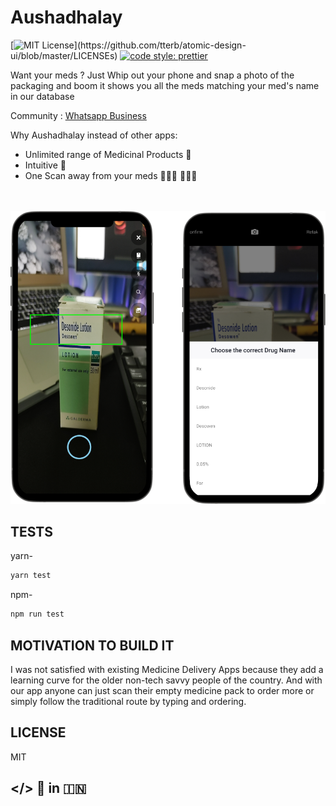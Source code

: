 <!-- # TODO:

- [x] - Cropping works
- [x] - Add Cloudinary upload support
- [ ] - Work on the actual OCR in the Flask API
- [x] - How and where to store the original images. -->

# Aushadhalay 

[![MIT License](https://img.shields.io/apm/l/atomic-design-ui.svg?)](https://github.com/tterb/atomic-design-ui/blob/master/LICENSEs)   [![code style: prettier](https://img.shields.io/badge/code_style-prettier-ff69b4.svg?style=flat-square)](https://github.com/prettier/prettier)

Want your meds ? Just Whip out your phone and snap a photo of the packaging and boom it shows you all the meds matching your med's name in our database


Community : [Whatsapp Business](https://www.google.com)


Why Aushadhalay instead of other apps:

* Unlimited range of Medicinal Products 💊
* Intuitive 🐝 
* One Scan away from your meds 🕵🏼‍♀️ 🕵🏼‍♂️


<br/><br/>
   ![Scanned](assets/mockups/mockups.png?raw=true) 



## TESTS

yarn-
```bash
yarn test
```

npm-
```bash
npm run test
```



## MOTIVATION TO BUILD IT

I was not satisfied with existing Medicine Delivery Apps because they add a learning curve for the older non-tech savvy people of the country. 
And with our app anyone can just scan their empty medicine pack to order more or simply follow the traditional route by typing and ordering.


## LICENSE

MIT



## </> 💜  in  🇮🇳